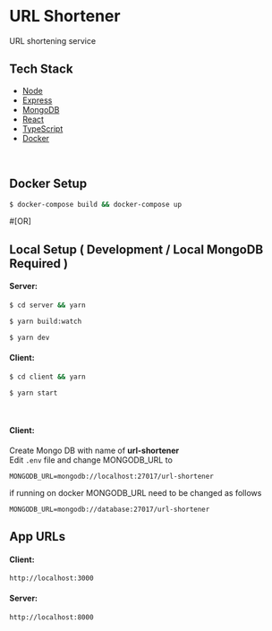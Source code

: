 
<br>

# URL Shortener
URL shortening service

## Tech Stack
* [Node](https://github.com/nodejs/node)
* [Express](https://github.com/expressjs/express)
* [MongoDB](https://github.com/mongodb/mongo)
* [React](https://github.com/facebook/react)
* [TypeScript](https://github.com/microsoft/TypeScript)
* [Docker](https://github.com/docker)

<br>

## Docker Setup
```bash
$ docker-compose build && docker-compose up
```


#[OR]

## Local Setup ( Development  / Local MongoDB Required )
#### Server:
```bash
$ cd server && yarn
```
```bash
$ yarn build:watch
```
```bash
$ yarn dev
```
#### Client:
```bash
$ cd client && yarn
```
```bash
$ yarn start
```

<br>

#### Client:

Create Mongo DB with name of **url-shortener**
<br>
Edit   ```.env``` file and change MONGODB_URL to
```
MONGODB_URL=mongodb://localhost:27017/url-shortener
```
if running on docker MONGODB_URL need to be changed as follows

```
MONGODB_URL=mongodb://database:27017/url-shortener
```


## App URLs
#### Client:
```
http://localhost:3000
```
#### Server:
```
http://localhost:8000
```

<br>
